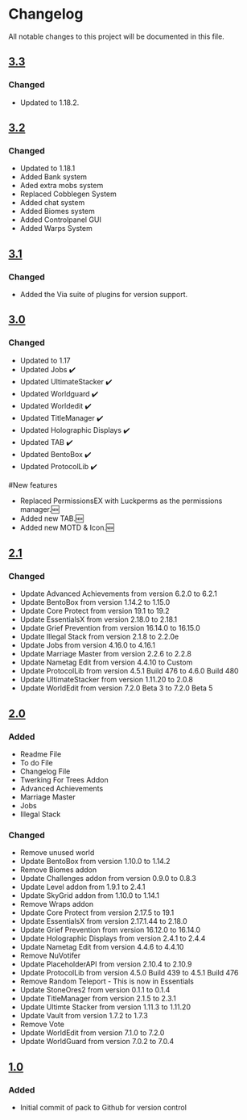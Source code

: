 # Changelog
All notable changes to this project will be documented in this file.

## [3.3]

### Changed
- Updated to 1.18.2.

## [3.2]

### Changed
- Updated to 1.18.1
- Added Bank system
- Aded extra mobs system
- Replaced Cobblegen System
- Added chat system
- Added Biomes system 
- Added Controlpanel GUI
- Added Warps System

## [3.1]

### Changed
- Added the Via suite of plugins for version support.

## [3.0]

### Changed

- Updated to 1.17
- Updated Jobs ✔️
- Updated UltimateStacker ✔️
- Updated Worldguard ✔️
- Updated Worldedit ✔️
- Updated TitleManager ✔️
- Updated Holographic Displays ✔️
- Updated TAB ✔️
- Updated BentoBox ✔️
- Updated ProtocolLib ✔️

#New features
- Replaced PermissionsEX with Luckperms as the permissions manager.🆕
- Added new TAB.🆕
- Added new MOTD & Icon.🆕

## [2.1]

### Changed
- Update Advanced Achievements from version 6.2.0 to 6.2.1
- Update BentoBox from version 1.14.2 to 1.15.0
- Update Core Protect from version 19.1 to 19.2
- Update EssentialsX from version 2.18.0 to 2.18.1
- Update Grief Prevention from version 16.14.0 to 16.15.0
- Update Illegal Stack from version 2.1.8 to 2.2.0e
- Update Jobs from version 4.16.0 to 4.16.1
- Update Marriage Master from version 2.2.6 to 2.2.8
- Update Nametag Edit from version 4.4.10 to Custom
- Update ProtocolLib from version 4.5.1 Build 476 to 4.6.0 Build 480
- Update UltimateStacker from version 1.11.20 to 2.0.8
- Update WorldEdit from version 7.2.0 Beta 3 to 7.2.0 Beta 5

## [2.0]

### Added
- Readme File
- To do File
- Changelog File
- Twerking For Trees Addon
- Advanced Achievements
- Marriage Master
- Jobs
- Illegal Stack

### Changed
- Remove unused world
- Update BentoBox from version 1.10.0 to 1.14.2
- Remove Biomes addon 
- Update Challenges addon from version 0.9.0 to 0.8.3
- Update Level addon from 1.9.1 to 2.4.1 
- Update SkyGrid addon from 1.10.0 to 1.14.1
- Remove Wraps addon
- Update Core Protect from version 2.17.5 to 19.1
- Update EssentialsX from version 2.17.1.44 to 2.18.0
- Update Grief Prevention from version 16.12.0 to 16.14.0
- Update Holographic Displays from version 2.4.1 to 2.4.4
- Update Nametag Edit from version 4.4.6 to 4.4.10
- Remove NuVotifer 
- Update PlaceholderAPI from version 2.10.4 to 2.10.9
- Update ProtocolLib from version 4.5.0 Build 439 to 4.5.1 Build 476
- Remove Random Teleport - This is now in Essentials 
- Update StoneOres2 from version 0.1.1 to 0.1.4
- Update TitleManager from version 2.1.5 to 2.3.1
- Update Ultimte Stacker from version 1.11.3 to 1.11.20
- Update Vault from version 1.7.2 to 1.7.3
- Remove Vote
- Update WorldEdit from version 7.1.0 to 7.2.0
- Update WorldGuard from version 7.0.2 to 7.0.4

## [1.0]

### Added
- Initial commit of pack to Github for version control

[3.3]: https://github.com/apexhosting/SkyGrid/releases/tag/3.3
[3.2]: https://github.com/apexhosting/SkyGrid/releases/tag/3.2
[3.1]: https://github.com/apexhosting/SkyGrid/releases/tag/3.1
[3.0]: https://github.com/apexhosting/SkyGrid/releases/tag/3.0
[2.1]: https://github.com/apexhosting/SkyGrid/releases/tag/2.1
[2.0]: https://github.com/apexhosting/SkyGrid/releases/tag/2.0
[1.0]: https://github.com/apexhosting/SkyGrid/releases/tag/1.0